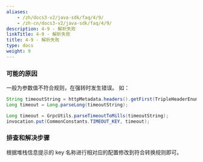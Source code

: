 ```yaml
---
aliases:
    - /zh/docs3-v2/java-sdk/faq/4/9/
    - /zh-cn/docs3-v2/java-sdk/faq/4/9/
description: 4-9 - 解析失败
linkTitle: 4-9 - 解析失败
title: 4-9 - 解析失败
type: docs
weight: 9
---
```







### 可能的原因

一般为参数值不符合规则，在强转时发生错误。
如：

```java
String timeoutString = httpMetadata.headers().getFirst(TripleHeaderEnum.SERVICE_TIMEOUT.getHeader());
Long timeout = Long.parseLong(timeoutString);

Long timeout = GrpcUtils.parseTimeoutToMills(timeoutString);
invocation.put(CommonConstants.TIMEOUT_KEY, timeout);
```

### 排查和解决步骤

根据堆栈信息提示的 key 名称进行相对应的配置修改到符合转换规则即可。
